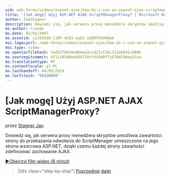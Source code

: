 ```yaml
---
uid: web-forms/videos/aspnet-ajax/how-do-i-use-an-aspnet-ajax-scriptmanagerproxy
title: '[Jak mogę] Użyj ASP.NET AJAX ScriptManagerProxy? | Microsoft Docs'
author: JoeStagner
description: Dowiedz się, jak serwera proxy menedżera skryptów umożliwia zawartości strony do przekazania odwołania do ScriptManager umieszczone na jego strona wzorcowa ASP.NET, dzięki czemu każda strona zawartości t...
ms.author: riande
ms.date: 02/01/2007
ms.assetid: c11935d8-c3df-45d3-aab1-1d90f6599b6d
msc.legacyurl: /web-forms/videos/aspnet-ajax/how-do-i-use-an-aspnet-ajax-scriptmanagerproxy
msc.type: video
ms.openlocfilehash: 3ad5276dc8e4beea2cc423cf28c313a6041c680b
ms.sourcegitcommit: 0f1119340e4464720cfd16d0ff15764746ea1fea
ms.translationtype: MT
ms.contentlocale: pl-PL
ms.lasthandoff: 04/09/2019
ms.locfileid: "59420058"
---
```

# <a name="how-do-i-use-an-aspnet-ajax-scriptmanagerproxy"></a>[Jak mogę] Użyj ASP.NET AJAX ScriptManagerProxy?

przez [Stagner Jan](https://github.com/JoeStagner)

Dowiedz się, jak serwera proxy menedżera skryptów umożliwia zawartości strony do przekazania odwołania do ScriptManager umieszczone na jego strona wzorcowa ASP.NET, dzięki czemu każdej strony zawartości zdefiniować zachowanie AJAX.

[&#9654;Obejrzyj film wideo (8 minut)](https://channel9.msdn.com/Blogs/ASP-NET-Site-Videos/how-do-i-use-an-aspnet-ajax-scriptmanagerproxy)

> [!div class="step-by-step"]
> [Poprzednie](how-do-i-use-the-aspnet-ajax-client-library-controls.md)
> [dalej](how-do-i-use-the-aspnet-ajax-roundedcorners-extender.md)
